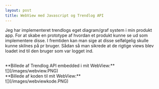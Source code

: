 ```yaml
---
layout: post
title: WebView med Javascript og Trendlog API
---
```

Jeg har implementeret trendlogs eget diagram/graf system i min produkt app. For at skabe en prototype af hvordan et produkt kunne se ud
som implementere disse. I fremtiden kan man sige at disse selfølgelig skulle kunne skilnes på pr bruger. Sådan så man sikrede at de rigtige
views blev loadet ind til den bruger som var logget ind.
<br>
<!--more-->
<br>
**Billede af Trendlog API embedded i mit WebView:** <br>
![](/images/webview.PNG)<br>
**Billede af koden til mit WebView:** <br>
![](/images/webviewkode.PNG)<br>
